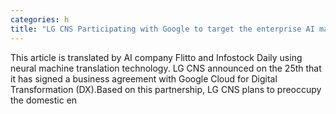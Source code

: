 ```yaml
---
categories: h
title: "LG CNS Participating with Google to target the enterprise AI market"
---
```

This article is translated by AI company Flitto and Infostock Daily using neural machine translation technology. LG CNS announced on the 25th that it has signed a business agreement with Google Cloud for Digital Transformation (DX).Based on this partnership, LG CNS plans to preoccupy the domestic en